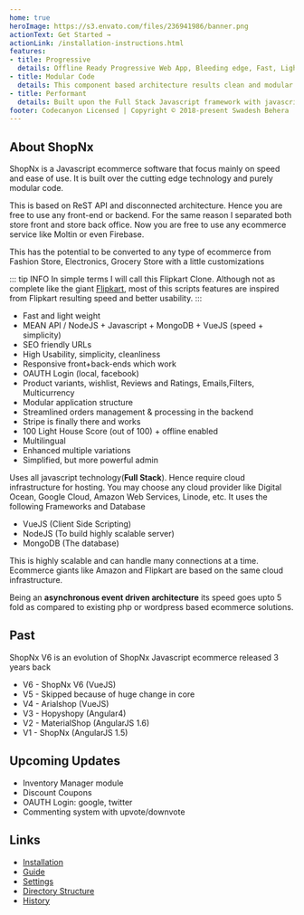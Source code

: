```yaml
---
home: true
heroImage: https://s3.envato.com/files/236941986/banner.png
actionText: Get Started →
actionLink: /installation-instructions.html
features:
- title: Progressive
  details: Offline Ready Progressive Web App, Bleeding edge, Fast, Lightweight SPA (single page application) ecommerce.
- title: Modular Code
  details: This component based architecture results clean and modular code which has the power to acomodate any ecommerce customizations.
- title: Performant
  details: Built upon the Full Stack Javascript framework with javascript based MongoDB database which makes it even faster.
footer: Codecanyon Licensed | Copyright © 2018-present Swadesh Behera
---
```


## About ShopNx

ShopNx is a Javascript ecommerce software that focus mainly on speed and ease of use. It is built over the cutting edge technology and purely modular code.

This is based on ReST API and disconnected architecture. Hence you are free to use any front-end or backend. For the same reason I separated both store front and store back office. Now you are free to use any ecommerce service like Moltin or even Firebase.

This has the potential to be converted to any type of ecommerce from Fashion Store, Electronics, Grocery Store with a little customizations

::: tip INFO
In simple terms I will call this Flipkart Clone. Although not as complete like the giant [Flipkart](https://www.flipkart.com/), most of this scripts features are inspired from Flipkart resulting speed and better usability.
:::

- Fast and light weight
- MEAN API / NodeJS + Javascript + MongoDB + VueJS (speed + simplicity)
- SEO friendly URLs
- High Usability, simplicity, cleanliness
- Responsive front+back-ends which work
- OAUTH Login (local, facebook) 
- Product variants, wishlist, Reviews and Ratings, Emails,Filters, Multicurrency
- Modular application structure
- Streamlined orders management & processing in the backend
- Stripe is finally there and works
- 100 Light House Score (out of 100) + offline enabled
- Multilingual
- Enhanced multiple variations
- Simplified, but more powerful admin

Uses all javascript technology(**Full Stack**). Hence require cloud infrastructure for hosting. You may choose any cloud provider like Digital Ocean, Google Cloud, Amazon Web Services, Linode, etc. It uses the following Frameworks and Database
- VueJS (Client Side Scripting)
- NodeJS (To build highly scalable server)
- MongoDB (The database)

This is highly scalable and can handle many connections at a time. Ecommerce giants like Amazon and Flipkart are based on the same cloud infrastructure.

Being an **asynchronous event driven architecture** its speed goes upto 5 fold as compared to existing php or wordpress based ecommerce solutions.

## Past
ShopNx V6 is an evolution of ShopNx Javascript ecommerce released 3 years back
 - V6 - ShopNx V6 (VueJS)
 - V5 - Skipped because of huge change in core
 - V4 - Arialshop (VueJS)
 - V3 - Hopyshopy (Angular4)
 - V2 - MaterialShop (AngularJS 1.6)
 - V1 - ShopNx (AngularJS 1.5)

## Upcoming Updates
- Inventory Manager module
- Discount Coupons
- OAUTH Login: google, twitter
- Commenting system with upvote/downvote

## Links
- [Installation](/installation-instructions.html)
- [Guide](/guide.html)
- [Settings](/settings.html)
- [Directory Structure](/directory-structure.html)
- [History](/history.html)